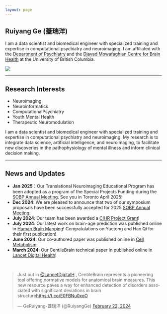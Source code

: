 ```yaml
---
layout: page
---
```


## Ruiyang Ge (蓋瑞洋)
I am a data scientist and biomedical engineer with specialized training and expertise in computational psychiatry and neuroimaging. I am affiliated with the [Department of Psychiatry](https://psychiatry.ubc.ca/) and the [Djavad Mowafaghian Centre for Brain Health](https://www.centreforbrainhealth.ca/) at the University of British Columbia.

<img src="https://ruiyangge.github.io/ruiyangge.jpg" class="floatpic">


---

## Research Interests

- Neuroimaging
- Neuroinformatics
- ComputationalPsychiatry
- Youth Mental Health
- Therapeutic Neuromodulation

I am a data scientist and biomedical engineer with specialized training and expertise in computational psychiatry and neuroimaging. My research is to integrate data science, artificial intelligence, and neuroimaging, to facilitate new discoveries in the pathophysiology of mental illness and inform clinical decision making.

---

## News and Updates

- **Jan 2025**：Our Translational Neuroimaging Educational Program has been adopted as a program of the Special Projects Funding during the [SOBP Annual Meeting](https://sobp.org/). See you in Toronto April 2025!
- **Dec 2024**: We are pleased to announce that two of our symposium proposals have been successfully accepted for 2025 [SOBP Annual Meeting](https://sobp.org/).
- **July 2024**: Our team has been awarded a [CIHR Project Grant](https://webapps.cihr-irsc.gc.ca/decisions/p/project_details.html?applId=501144&lang=en)!
- **July 2024**: Our latest work on brain-age prediction was published online in [Human Brain Mapping](https://onlinelibrary.wiley.com/doi/full/10.1002/hbm.26768)! Congratulations on Yuetong and Hao Qi for their first publication!
- **June 2024**: Our co-authored paper was published online in [Cell Metabolism](https://www.cell.com/cell-metabolism/fulltext/S1550-4131(24)00225-0). 
- **March 2024**: Our CentileBrain technical paper in published online in [Lancet Digital Health](https://www.thelancet.com/journals/landig/article/PIIS2589-7500(23)00250-9/fulltext?goal=0_fb7d503c0e-6575838914-162581909)! 


<br>

<blockquote class="twitter-tweet"><p lang="en" dir="ltr">Just out in <a href="https://twitter.com/LancetDigitalH?ref_src=twsrc%5Etfw">@LancetDigitalH</a> , CentileBrain represents a pioneering tool offering normative models for anatomical brain measures. This new resource paves a way for enhanced detection of disorders associated with significant deviations in brain structure<a href="https://t.co/E0FBNu0xoO">https://t.co/E0FBNu0xoO</a></p>&mdash; GeRuiyang-蓋瑞洋 (@RuiyangGe) <a href="https://twitter.com/RuiyangGe/status/1760781807799378253?ref_src=twsrc%5Etfw">February 22, 2024</a></blockquote> <script async src="https://platform.twitter.com/widgets.js" charset="utf-8"></script>

